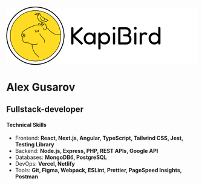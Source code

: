 ![Логотип - капибара с птичкой](./LogoKapiLightThin.svg)
# Alex Gusarov
## Fullstack-developer
#### Technical Skills
- Frontend: **React, Next.js, Angular, TypeScript, Tailwind CSS, Jest, Testing Library**
- Backend: **Node.js, Express, PHP, REST APIs, Google API**
- Databases: **MongoDBб, PostgreSQL**
- DevOps: **Vercel, Netlify**
- Tools: **Git, Figma, Webpack, ESLint, Prettier, PageSpeed Insights, Postman**
